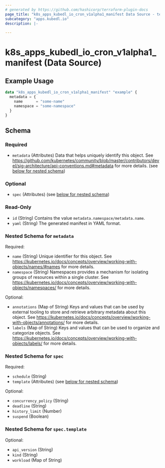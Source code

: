 ```yaml
---
# generated by https://github.com/hashicorp/terraform-plugin-docs
page_title: "k8s_apps_kubedl_io_cron_v1alpha1_manifest Data Source - terraform-provider-k8s"
subcategory: "apps.kubedl.io"
description: |-
  
---
```


# k8s_apps_kubedl_io_cron_v1alpha1_manifest (Data Source)



## Example Usage

```terraform
data "k8s_apps_kubedl_io_cron_v1alpha1_manifest" "example" {
  metadata = {
    name      = "some-name"
    namespace = "some-namespace"
  }
}
```

<!-- schema generated by tfplugindocs -->
## Schema

### Required

- `metadata` (Attributes) Data that helps uniquely identify this object. See https://github.com/kubernetes/community/blob/master/contributors/devel/sig-architecture/api-conventions.md#metadata for more details. (see [below for nested schema](#nestedatt--metadata))

### Optional

- `spec` (Attributes) (see [below for nested schema](#nestedatt--spec))

### Read-Only

- `id` (String) Contains the value `metadata.namespace/metadata.name`.
- `yaml` (String) The generated manifest in YAML format.

<a id="nestedatt--metadata"></a>
### Nested Schema for `metadata`

Required:

- `name` (String) Unique identifier for this object. See https://kubernetes.io/docs/concepts/overview/working-with-objects/names/#names for more details.
- `namespace` (String) Namespaces provides a mechanism for isolating groups of resources within a single cluster. See https://kubernetes.io/docs/concepts/overview/working-with-objects/namespaces/ for more details.

Optional:

- `annotations` (Map of String) Keys and values that can be used by external tooling to store and retrieve arbitrary metadata about this object. See https://kubernetes.io/docs/concepts/overview/working-with-objects/annotations/ for more details.
- `labels` (Map of String) Keys and values that can be used to organize and categorize objects. See https://kubernetes.io/docs/concepts/overview/working-with-objects/labels/ for more details.


<a id="nestedatt--spec"></a>
### Nested Schema for `spec`

Required:

- `schedule` (String)
- `template` (Attributes) (see [below for nested schema](#nestedatt--spec--template))

Optional:

- `concurrency_policy` (String)
- `deadline` (String)
- `history_limit` (Number)
- `suspend` (Boolean)

<a id="nestedatt--spec--template"></a>
### Nested Schema for `spec.template`

Optional:

- `api_version` (String)
- `kind` (String)
- `workload` (Map of String)
